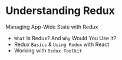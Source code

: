 # Understanding Redux

Managing App-Wide State with Redux

-   `What` Is Redux? And `Why` Would You Use It?
-   Redux `Basics` & `Using Redux` with React
-   Working with `Redux Toolkit`
